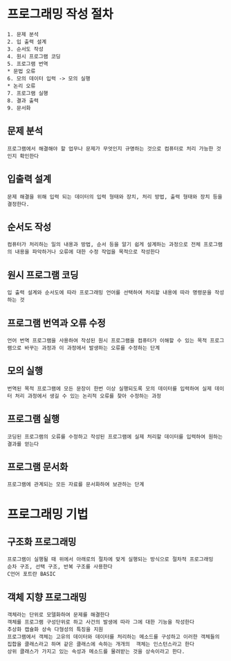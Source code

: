 # 프로그래밍 작성 절차
```
1. 문제 분석
2. 입 출력 설계
3. 순서도 작성
4. 원시 프로그램 코딩
5. 프로그램 번역
* 문법 오류
6. 모의 데이터 입력 -> 모의 실행
* 논리 오류
7. 프로그램 실행
8. 결과 출력
9. 문서화
```
## 문제 분석
```
프로그램에서 해결해야 할 업무나 문제가 무엇인지 규명하는 것으로 컴퓨터로 처리 가능한 것인지 확인한다
```
## 입출력 설계
```
문제 해결을 위해 입력 되는 데이터의 입력 형태와 장치, 처리 방법, 출력 형태와 장치 등을 결정한다.
```
## 순서도 작성
```
컴퓨터가 처리하는 일의 내용과 방법, 순서 등을 알기 쉽게 설계하는 과정으로 전체 프로그램의 내용을 파악하거나 오류에 대한 수정 작업을 목적으로 작성한다
```
## 원시 프로그램 코딩
```
입 출력 설계와 순서도에 따라 프로그래밍 언어를 선택하여 처리할 내용에 따라 명령문을 작성하는 것
```
## 프로그램 번역과 오류 수정
```
언어 번역 프로그램을 사용하여 작성된 원시 프로그램을 컴퓨터가 이해할 수 있는 목적 프로그램으로 바꾸는 과정과 이 과정에서 발생하는 오류를 수정하는 단계
```
## 모의 실행
```
번역된 목적 프로그램에 모든 문장이 한번 이상 실행되도록 모의 데이터를 입력하여 실제 데이터 처리 과정에서 생길 수 있는 논리적 오류를 찾아 수정하는 과정
```
## 프로그램 실행
```
코딩된 프로그램의 오류를 수정하고 작성된 프로그램에 실제 처리할 데이터를 입력하여 원하는 결과를 얻는다
```
## 프로그램 문서화
```
프로그램에 관계되는 모든 자료를 문서화하여 보관하는 단계
```
# 프로그래밍 기법
## 구조화 프로그래밍
```
프로그램이 실행될 때 위에서 아래로의 절차에 맞게 실행되는 방식으로 절차적 프로그래밍
순차 구조, 선택 구조, 반복 구조를 사용한다
C언어 포트란 BASIC
```
## 객체 지향 프로그래밍
```
객체라는 단위로 모델화하여 문제를 해결한다
객체를 프로그램 구성단위로 하고 사건의 발생에 따라 그에 대한 기능을 작성한다
추상화 캡슐화 상속 다형성의 특징을 지원
프로그램에서 객체는 고유의 데이터와 데이터를 처리하는 메소드를 구성하고 이러한 객체들의 집합을 클래스라고 하며 같은 클래스에 속하는 개개의  객체는 인스턴스라고 한다
상위 클래스가 가지고 있는 속성과 메소드를 물려받는 것을 상속이라고 한다.
```

